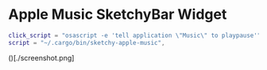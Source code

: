 # Apple Music SketchyBar Widget


```lua
click_script = "osascript -e 'tell application \"Music\" to playpause'",
script = "~/.cargo/bin/sketchy-apple-music",
```


()[./screenshot.png]

